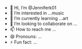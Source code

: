 - 👋 Hi, I’m @Jenniferk01
- 👀 I’m interested in ...music
- 🌱 I’m currently learning ...art
- 💞️ I’m looking to collaborate on ...
- 📫 How to reach me ...
- 😄 Pronouns: ...
- ⚡ Fun fact: ...

<!---
Jenniferk01/Jenniferk01 is a ✨ special ✨ repository because its `README.md` (this file) appears on your GitHub profile.
You can click the Preview link to take a look at your changes.
--->
